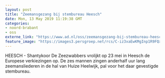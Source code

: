 ```yaml
---
layout: post
title: "Zeemansgezang bij stembureau Heesch"
date: Mon, 13 May 2019 11:19:38 GMT
categories: 
- noord-brabant 
- oss 
externe_link: "https://www.ad.nl/oss/zeemansgezang-bij-stembureau-heesch~a34839f8/"
feature_image: "https://images3.persgroep.net/rcs/C-iz3xaEwKMgInp1R9FQx2Vm-O4/diocontent/148224813/_fitwidth/400/?appId=21791a8992982cd8da851550a453bd7f&quality=0.7"
---
```


HEESCH - Shantykoor De Zeezwabbers vrolijkt op 23 mei in Heesch de Europese verkiezingen op. De zes mannen zingen anderhalf uur lang zeemansliederen in de hal van Huize Heelwijk, pal voor het daar gevestigde stembureau.
